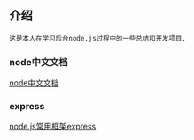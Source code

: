 ## 介绍

    这是本人在学习后台node.js过程中的一些总结和开发项目.

### node中文文档
[node中文文档](http://nodejs.cn/api/)

### express
[node.js常用框架express](http://www.expressjs.com.cn/4x/api.html)



